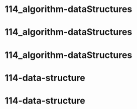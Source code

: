 # 114_algorithm-dataStructures
# 114_algorithm-dataStructures
# 114_algorithm-dataStructures
# 114-data-structure
# 114-data-structure
